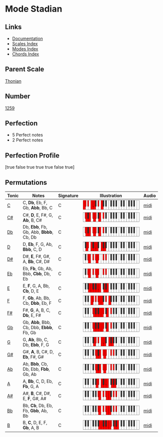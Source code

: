 # Mode Stadian

## Links

- [Documentation](index.md)
- [Scales Index](Scales.md)
- [Modes Index](Modes.md)
- [Chords Index](Chords.md)

## Parent Scale

[Thonian](ScaleThonian.md)

## Number

[1259](https://ianring.com/musictheory/scales/1259)

## Perfection

- 5 Perfect notes
- 2 Perfect notes

## Perfection Profile

[true false true true true false true]

## Permutations

| Tonic | Notes | Signature | Illustration | Audio |
|-------|-------|-----------|--------------|-------|
| [C](ModeCNaturalStadian.md) | C, **Db**, Eb, F, Gb, **Abb**, Bb, C | C | ![CNaturalStadian](ModeCNaturalStadian.png) | [midi](https://github.com/edipermadi/music/blob/main/docs/ModeCNaturalStadian.mid?raw=true) |
| [C#](ModeCSharpStadian.md) | C#, **D**, E, F#, G, **Ab**, B, C# | C | ![CSharpStadian](ModeCSharpStadian.png) | [midi](https://github.com/edipermadi/music/blob/main/docs/ModeCSharpStadian.mid?raw=true) |
| [Db](ModeDFlatStadian.md) | Db, **Ebb**, Fb, Gb, Abb, **Bbbb**, Cb, Db | C | ![DFlatStadian](ModeDFlatStadian.png) | [midi](https://github.com/edipermadi/music/blob/main/docs/ModeDFlatStadian.mid?raw=true) |
| [D](ModeDNaturalStadian.md) | D, **Eb**, F, G, Ab, **Bbb**, C, D | C | ![DNaturalStadian](ModeDNaturalStadian.png) | [midi](https://github.com/edipermadi/music/blob/main/docs/ModeDNaturalStadian.mid?raw=true) |
| [D#](ModeDSharpStadian.md) | D#, **E**, F#, G#, A, **Bb**, C#, D# | C | ![DSharpStadian](ModeDSharpStadian.png) | [midi](https://github.com/edipermadi/music/blob/main/docs/ModeDSharpStadian.mid?raw=true) |
| [Eb](ModeEFlatStadian.md) | Eb, **Fb**, Gb, Ab, Bbb, **Cbb**, Db, Eb | C | ![EFlatStadian](ModeEFlatStadian.png) | [midi](https://github.com/edipermadi/music/blob/main/docs/ModeEFlatStadian.mid?raw=true) |
| [E](ModeENaturalStadian.md) | E, **F**, G, A, Bb, **Cb**, D, E | C | ![ENaturalStadian](ModeENaturalStadian.png) | [midi](https://github.com/edipermadi/music/blob/main/docs/ModeENaturalStadian.mid?raw=true) |
| [F](ModeFNaturalStadian.md) | F, **Gb**, Ab, Bb, Cb, **Dbb**, Eb, F | C | ![FNaturalStadian](ModeFNaturalStadian.png) | [midi](https://github.com/edipermadi/music/blob/main/docs/ModeFNaturalStadian.mid?raw=true) |
| [F#](ModeFSharpStadian.md) | F#, **G**, A, B, C, **Db**, E, F# | C | ![FSharpStadian](ModeFSharpStadian.png) | [midi](https://github.com/edipermadi/music/blob/main/docs/ModeFSharpStadian.mid?raw=true) |
| [Gb](ModeGFlatStadian.md) | Gb, **Abb**, Bbb, Cb, Dbb, **Ebbb**, Fb, Gb | C | ![GFlatStadian](ModeGFlatStadian.png) | [midi](https://github.com/edipermadi/music/blob/main/docs/ModeGFlatStadian.mid?raw=true) |
| [G](ModeGNaturalStadian.md) | G, **Ab**, Bb, C, Db, **Ebb**, F, G | C | ![GNaturalStadian](ModeGNaturalStadian.png) | [midi](https://github.com/edipermadi/music/blob/main/docs/ModeGNaturalStadian.mid?raw=true) |
| [G#](ModeGSharpStadian.md) | G#, **A**, B, C#, D, **Eb**, F#, G# | C | ![GSharpStadian](ModeGSharpStadian.png) | [midi](https://github.com/edipermadi/music/blob/main/docs/ModeGSharpStadian.mid?raw=true) |
| [Ab](ModeAFlatStadian.md) | Ab, **Bbb**, Cb, Db, Ebb, **Fbb**, Gb, Ab | C | ![AFlatStadian](ModeAFlatStadian.png) | [midi](https://github.com/edipermadi/music/blob/main/docs/ModeAFlatStadian.mid?raw=true) |
| [A](ModeANaturalStadian.md) | A, **Bb**, C, D, Eb, **Fb**, G, A | C | ![ANaturalStadian](ModeANaturalStadian.png) | [midi](https://github.com/edipermadi/music/blob/main/docs/ModeANaturalStadian.mid?raw=true) |
| [A#](ModeASharpStadian.md) | A#, **B**, C#, D#, E, **F**, G#, A# | C | ![ASharpStadian](ModeASharpStadian.png) | [midi](https://github.com/edipermadi/music/blob/main/docs/ModeASharpStadian.mid?raw=true) |
| [Bb](ModeBFlatStadian.md) | Bb, **Cb**, Db, Eb, Fb, **Gbb**, Ab, Bb | C | ![BFlatStadian](ModeBFlatStadian.png) | [midi](https://github.com/edipermadi/music/blob/main/docs/ModeBFlatStadian.mid?raw=true) |
| [B](ModeBNaturalStadian.md) | B, **C**, D, E, F, **Gb**, A, B | C | ![BNaturalStadian](ModeBNaturalStadian.png) | [midi](https://github.com/edipermadi/music/blob/main/docs/ModeBNaturalStadian.mid?raw=true) |
